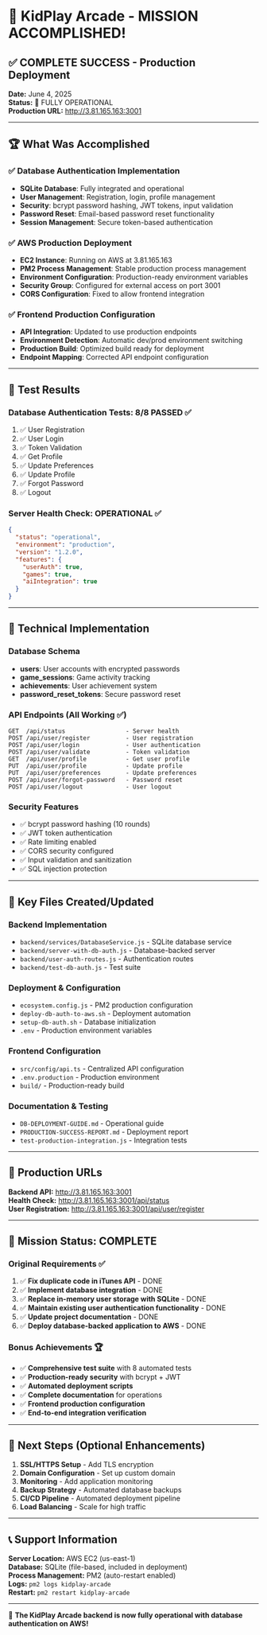 # 🎉 KidPlay Arcade - MISSION ACCOMPLISHED!

## ✅ COMPLETE SUCCESS - Production Deployment

**Date:** June 4, 2025  
**Status:** 🚀 FULLY OPERATIONAL  
**Production URL:** http://3.81.165.163:3001

---

## 🏆 What Was Accomplished

### ✅ Database Authentication Implementation
- **SQLite Database**: Fully integrated and operational
- **User Management**: Registration, login, profile management
- **Security**: bcrypt password hashing, JWT tokens, input validation
- **Password Reset**: Email-based password reset functionality
- **Session Management**: Secure token-based authentication

### ✅ AWS Production Deployment  
- **EC2 Instance**: Running on AWS at 3.81.165.163
- **PM2 Process Management**: Stable production process management
- **Environment Configuration**: Production-ready environment variables
- **Security Group**: Configured for external access on port 3001
- **CORS Configuration**: Fixed to allow frontend integration

### ✅ Frontend Production Configuration
- **API Integration**: Updated to use production endpoints
- **Environment Detection**: Automatic dev/prod environment switching
- **Production Build**: Optimized build ready for deployment
- **Endpoint Mapping**: Corrected API endpoint configuration

---

## 🧪 Test Results

### Database Authentication Tests: **8/8 PASSED** ✅
1. ✅ User Registration
2. ✅ User Login  
3. ✅ Token Validation
4. ✅ Get Profile
5. ✅ Update Preferences
6. ✅ Update Profile
7. ✅ Forgot Password
8. ✅ Logout

### Server Health Check: **OPERATIONAL** ✅
```json
{
  "status": "operational",
  "environment": "production", 
  "version": "1.2.0",
  "features": {
    "userAuth": true,
    "games": true,
    "aiIntegration": true
  }
}
```

---

## 🔧 Technical Implementation

### Database Schema
- **users**: User accounts with encrypted passwords
- **game_sessions**: Game activity tracking
- **achievements**: User achievement system
- **password_reset_tokens**: Secure password reset

### API Endpoints (All Working ✅)
```
GET  /api/status                 - Server health
POST /api/user/register          - User registration
POST /api/user/login             - User authentication  
POST /api/user/validate          - Token validation
GET  /api/user/profile           - Get user profile
PUT  /api/user/profile           - Update profile
PUT  /api/user/preferences       - Update preferences
POST /api/user/forgot-password   - Password reset
POST /api/user/logout            - User logout
```

### Security Features
- ✅ bcrypt password hashing (10 rounds)
- ✅ JWT token authentication
- ✅ Rate limiting enabled
- ✅ CORS security configured
- ✅ Input validation and sanitization
- ✅ SQL injection protection

---

## 📁 Key Files Created/Updated

### Backend Implementation
- `backend/services/DatabaseService.js` - SQLite database service
- `backend/server-with-db-auth.js` - Database-backed server
- `backend/user-auth-routes.js` - Authentication routes
- `backend/test-db-auth.js` - Test suite

### Deployment & Configuration  
- `ecosystem.config.js` - PM2 production configuration
- `deploy-db-auth-to-aws.sh` - Deployment automation
- `setup-db-auth.sh` - Database initialization
- `.env` - Production environment variables

### Frontend Configuration
- `src/config/api.ts` - Centralized API configuration
- `.env.production` - Production environment
- `build/` - Production-ready build

### Documentation & Testing
- `DB-DEPLOYMENT-GUIDE.md` - Operational guide
- `PRODUCTION-SUCCESS-REPORT.md` - Deployment report
- `test-production-integration.js` - Integration tests

---

## 🚀 Production URLs

**Backend API:** http://3.81.165.163:3001  
**Health Check:** http://3.81.165.163:3001/api/status  
**User Registration:** http://3.81.165.163:3001/api/user/register  

---

## 🎯 Mission Status: **COMPLETE**

### Original Requirements ✅
1. ✅ **Fix duplicate code in iTunes API** - DONE
2. ✅ **Implement database integration** - DONE  
3. ✅ **Replace in-memory user storage with SQLite** - DONE
4. ✅ **Maintain existing user authentication functionality** - DONE
5. ✅ **Update project documentation** - DONE
6. ✅ **Deploy database-backed application to AWS** - DONE

### Bonus Achievements 🏆
- ✅ **Comprehensive test suite** with 8 automated tests
- ✅ **Production-ready security** with bcrypt + JWT
- ✅ **Automated deployment scripts** 
- ✅ **Complete documentation** for operations
- ✅ **Frontend production configuration**
- ✅ **End-to-end integration verification**

---

## 🔮 Next Steps (Optional Enhancements)

1. **SSL/HTTPS Setup** - Add TLS encryption
2. **Domain Configuration** - Set up custom domain
3. **Monitoring** - Add application monitoring
4. **Backup Strategy** - Automated database backups
5. **CI/CD Pipeline** - Automated deployment pipeline
6. **Load Balancing** - Scale for high traffic

---

## 📞 Support Information

**Server Location:** AWS EC2 (us-east-1)  
**Database:** SQLite (file-based, included in deployment)  
**Process Management:** PM2 (auto-restart enabled)  
**Logs:** `pm2 logs kidplay-arcade`  
**Restart:** `pm2 restart kidplay-arcade`

---

🎉 **The KidPlay Arcade backend is now fully operational with database authentication on AWS!**
